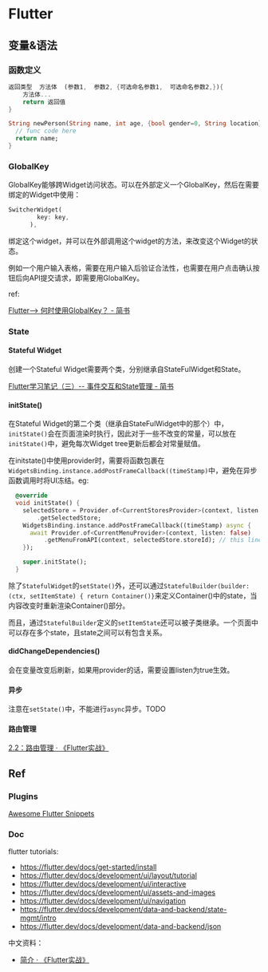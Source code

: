 # Flutter

## 变量&语法

### 函数定义

```dart
返回类型  方法体  (参数1,  参数2, {可选命名参数1,  可选命名参数2,}){
    方法体...
    return 返回值
}

String newPerson(String name, int age, {bool gender=0, String location}){
  // func code here
  return name;
}
```





### GlobalKey

GlobalKey能够跨Widget访问状态。可以在外部定义一个GlobalKey，然后在需要绑定的Widget中使用：

```dart
SwitcherWidget(
        key: key,
      ),
```

绑定这个widget，并可以在外部调用这个widget的方法，来改变这个Widget的状态。





例如一个用户输入表格，需要在用户输入后验证合法性，也需要在用户点击确认按钮后向API提交请求，即需要用GlobalKey。



ref:

[Flutter--&gt; 何时使用GlobalKey？ - 简书](https://www.jianshu.com/p/d37f97a926a8)

### State

#### Stateful Widget

创建一个Stateful Widget需要两个类，分别继承自StateFulWidget和State。

[Flutter学习笔记（三）-- 事件交互和State管理 - 简书](https://www.jianshu.com/p/ed9c3378e9cc)

#### initState()

在Stateful Widget的第二个类（继承自StateFulWidget中的那个）中，`initState()`会在页面渲染时执行，因此对于一些不改变的常量，可以放在`initState()`中，避免每次Widget tree更新后都会对常量赋值。

在initstate()中使用provider时，需要将函数包裹在`WidgetsBinding.instance.addPostFrameCallback((timeStamp)`中，避免在异步函数调用时将UI冻结。eg:
```dart
  @override
  void initState() {
    selectedStore = Provider.of<CurrentStoresProvider>(context, listen: false)
        .getSelectedStore;
    WidgetsBinding.instance.addPostFrameCallback((timeStamp) async {
      await Provider.of<CurrentMenuProvider>(context, listen: false)
          .getMenuFromAPI(context, selectedStore.storeId); // this line will freeze the UI withour wrapped by the WidgetsBinding
    });

    super.initState();
  }
```

除了`StatefulWidget`的`setState()`外，还可以通过`StatefulBuilder(builder: (ctx, setItemState) { return Container()}`来定义Container()中的state，当内容改变时重新渲染Container()部分。

而且，通过`StatefulBuilder`定义的`setItemState`还可以被子类继承。一个页面中可以存在多个state，且state之间可以有包含关系。



#### didChangeDependencies()

会在变量改变后刷新，如果用provider的话，需要设置listen为true生效。



#### 异步

注意在`setState()`中，不能进行`async`异步。TODO

#### 路由管理

[2.2：路由管理 · 《Flutter实战》](https://book.flutterchina.club/chapter2/flutter_router.html)





## Ref


### Plugins

[Awesome Flutter Snippets](https://marketplace.visualstudio.com/items?itemName=Nash.awesome-flutter-snippets)

### Doc

flutter tutorials:

  * https://flutter.dev/docs/get-started/install
  * https://flutter.dev/docs/development/ui/layout/tutorial
  * https://flutter.dev/docs/development/ui/interactive
  * https://flutter.dev/docs/development/ui/assets-and-images
  * https://flutter.dev/docs/development/ui/navigation
  * https://flutter.dev/docs/development/data-and-backend/state-mgmt/intro
  * https://flutter.dev/docs/development/data-and-backend/json


中文资料：

* [简介 · 《Flutter实战》](https://book.flutterchina.club/) 